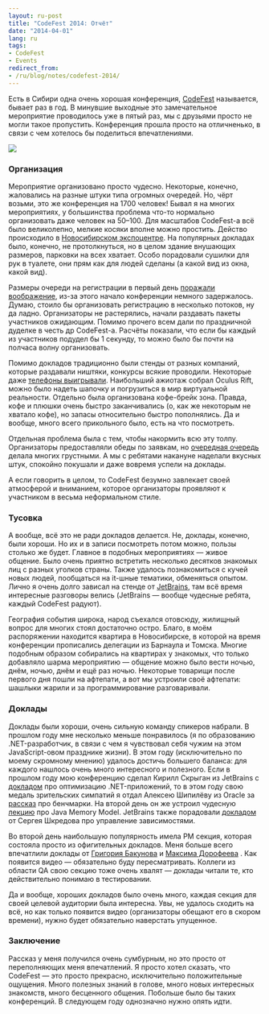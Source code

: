 ```yaml
---
layout: ru-post
title: "CodeFest 2014: Отчёт"
date: "2014-04-01"
lang: ru
tags:
- CodeFest
- Events
redirect_from:
- /ru/blog/notes/codefest-2014/
---
```


Есть в Сибири одна очень хорошая конференция, [CodeFest](http://codefest.ru) называется, бывает раз в год. В минувшие выходные это замечательное мероприятие проводилось уже в пятый раз, мы с друзьями просто не могли такое пропустить. Конференция прошла просто на отличненько, в связи с чем хотелось бы поделиться впечатлениями.

<p class="center">
  <img src="/img/posts/notes/codefest-2014/front.png" />
</p>

<!--more-->

### Организация

Мероприятие организовано просто чудесно. Некоторые, конечно, жаловались на разные штуки типа огромных очередей. Но, чёрт возьми, это же конференция на 1700 человек! Бывал я на многих мероприятиях, у большинства проблема что-то нормально организовать даже человек на 50–100. Для масштабов CodeFest-а всё было великолепно, мелкие косяки вполне можно простить. Действо происходило в [Новосибирском экспоцентре](http://www.novosibexpo.ru/). На популярных докладах было, конечно, не протолкнуться, но в целом здание внушающих размеров, парковки на всех хватает. Особо порадовали сушилки для рук в туалете, они прям как для людей сделаны (а какой вид из окна, какой вид).

Размеры очереди на регистрации в первый день [поражали воображение](http://instagram.com/p/mHIFCeDo0V/), из-за этого начало конференции немного задержалось. Думаю, стоило бы организовать регистрацию в несколько потоков, ну да ладно. Организаторы не растерялись, начали раздавать пакеты участников ожидающим. Помимо прочего всем дали по праздничной дуделке в честь др CodeFest-а. Расчёты показали, что если бы каждый из участников подудел бы 1 секунду, то можно было бы почти на полчаса волну организовать.

Помимо докладов традиционно были стенды от разных компаний, которые раздавали ништяки, конкурсы всякие проводили. Некоторые даже [телефоны выигрывали](http://instagram.com/p/mIFpmfA1Gv/). Наибольший ажиотаж собрал Oculus Rift, можно было надеть шапочку и погрузиться в мир виртуальной реальности. Отдельно была организована кофе-брейк зона. Правда, кофе и плюшки очень быстро заканчивались (о, как же некоторым не хватало кофе), но запасы относительно быстро пополнялись. Да и вообще, много всего прикольного было, есть на что посмотреть.

Отдельная проблема была с тем, чтобы накормить всю эту толпу. Организаторы предоставляли обеды по заявкам, но [очередная очередь](http://instagram.com/p/mKElsZodXG/)
делала многих грустными. А мы с ребятами накануне наделали вкусных штук, спокойно покушали и даже вовремя успели на доклады.

А если говорить в целом, то CodeFest безумно завлекает своей атмосферой и вниманием, которое организаторы проявляют к участником в весьма неформальном стиле.

### Тусовка

А вообще, всё это не ради докладов делается. Не, доклады, конечно, были хороши. Но их и в записи посмотреть потом можно, пользы столько же будет. Главное в подобных мероприятиях — живое общение. Было очень приятно встретить несколько десятков знакомых лиц с разных уголков страны. Также удалось познакомиться с кучей новых людей, пообщаться на it-шные тематики, обменяться опытом. Лично я очень долго зависал на стенде от [JetBrains](http://www.jetbrains.com/), там всё время интересные разговоры велись (JetBrains — вообще чудесные ребята, каждый CodeFest радуют).

География события широка, народ съехался отовсюду, жилищный вопрос для многих стоял достаточно остро. Благо, в моём распоряжении находится квартира в Новосибирске, в которой на время конференции прописались делегации из Барнаула и Томска. Многие подобным образом собирались на квартирах у знакомых, что только добавляло шарма мероприятию — общение можно было вести ночью, днём, ночью, днём и ещё раз ночью. Некоторые товарищи после первого дня пошли на афтепати, а вот мы устроили своё афтепати: шашлыки жарили и за программирование разговаривали.

### Доклады

Доклады были хороши, очень сильную команду спикеров набрали. В прошлом году мне несколько меньше понравилось (я по образованию .NET-разработчик, в связи с чем я чувствовал себя чужим на этом JavaScript-овом празднике жизни). В этом году (исключительно по моему скромному мнению) удалось достичь большего баланса: для каждого нашлось очень много интересного и полезного. Если в прошлом году мою конференцию сделал Кирилл Скрыган из JetBrains с [докладом](http://2013.codefest.ru/lecture/59)
про оптимизацию .NET-приложений, то в этом году свою медаль зрительских симпатий я отдал Алексею Шипилёву из Oracle за [рассказ](http://2014.codefest.ru/lecture/832)
про бенчмарки. На второй день он же устроил чудесную [лекцию](http://2014.codefest.ru/lecture/896) про Java Memory Model. JetBrains также порадовали
[докладом](http://2014.codefest.ru/lecture/842) от Сергея Шкредова про управление зависимостями.

Во второй день наибольшую популярность имела PM секция, которая состояла просто из офигительных докладов. Меня больше всего впечатлили доклады от [Григория Бакунова](http://2014.codefest.ru/lecture/806) и [Максима Дорофеева](http://2014.codefest.ru/lecture/887) . Как появится видео — обязательно буду пересматривать. Коллеги из области QA свою секцию тоже очень хвалят — доклады читали те, кто действительно понимаю в тестировании.

Да и вообще, хороших докладов было очень много, каждая секция для своей целевой аудитории была интересна. Увы, не удалось сходить на всё, но как только появится видео (организаторы обещают его в скором времени), нужно будет обязательно наверстать упущенное.

### Заключение

Рассказ у меня получился очень сумбурным, но это просто от переполняющих меня впечатлений. Я просто хотел сказать, что CodeFest — это просто прекрасно, исключительно положительные ощущения. Много полезных знаний в голове, много новых интересных знакомств, много бесценного общения. Побольше было бы таких конференций. В следующем году однозначно нужно опять идти.